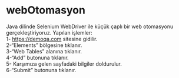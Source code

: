 # webOtomasyon
Java dilinde Selenium WebDriver ile küçük çaplı bir web otomasyonu gerçekleştiriyoruz. Yapılan işlemler:  
1- https://demoqa.com sitesine gidilir.  
2-“Elements” bölgesine tıklanır.  
3-“Web Tables” alanına tıklanır.  
4-“Add” butonuna tıklanır.  
5- Karşımıza gelen sayfadaki bilgiler doldurulur.  
6-“Submit” butonuna tıklanır.  

